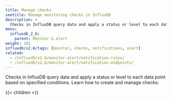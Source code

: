 ```yaml
---
title: Manage checks
seotitle: Manage monitoring checks in InfluxDB
description: >
  Checks in InfluxDB query data and apply a status or level to each data point based on specified conditions.
menu:
  influxdb_2_6:
    parent: Monitor & alert
weight: 101
influxdb/v2.6/tags: [monitor, checks, notifications, alert]
related:
  - /influxdb/v2.6/monitor-alert/notification-rules/
  - /influxdb/v2.6/monitor-alert/notification-endpoints/
---
```


Checks in InfluxDB query data and apply a status or level to each data point based on specified conditions.
Learn how to create and manage checks:

{{< children >}}
